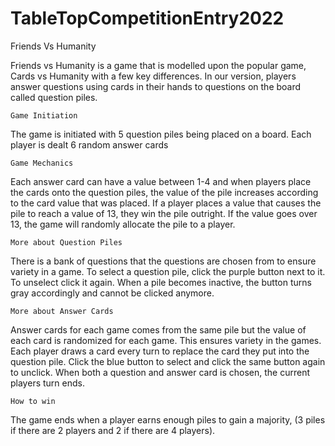 # TableTopCompetitionEntry2022
Friends Vs Humanity

Friends vs Humanity is a game that is modelled upon the popular game, Cards vs Humanity with a few key differences. In our version, players answer questions using cards in their hands to questions on the board called question piles.

	Game Initiation
The game is initiated with 5 question piles being placed on a board. Each player is dealt 6 random answer cards 

	Game Mechanics
Each answer card can have a value between 1-4 and when players place the cards onto the question piles, the value of the pile increases according to the card value that was placed. If a player places a value that causes the pile to reach a value of 13, they win the pile outright. If the value goes over 13, the game will randomly allocate the pile to a player.

	More about Question Piles
There is a bank of questions that the questions are chosen from to ensure variety in a game. To select a question pile, click the purple button next to it. To unselect click it again. When a pile becomes inactive, the button turns gray accordingly and cannot be clicked anymore.

	More about Answer Cards
Answer cards for each game comes from the same pile but the value of each card is randomized for each game. This ensures variety in the games. Each player draws a card every turn to replace the card they put into the question pile. Click the blue button to select and click the same button again to unclick. When both a question and answer card is chosen, the current players turn ends.


	How to win
The game ends when a player earns enough piles to gain a majority, (3 piles if there are 2 players and 2 if there are 4 players).
